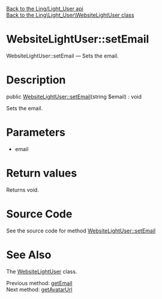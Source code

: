 [Back to the Ling/Light_User api](https://github.com/lingtalfi/Light_User/blob/master/doc/api/Ling/Light_User.md)<br>
[Back to the Ling\Light_User\WebsiteLightUser class](https://github.com/lingtalfi/Light_User/blob/master/doc/api/Ling/Light_User/WebsiteLightUser.md)


WebsiteLightUser::setEmail
================



WebsiteLightUser::setEmail — Sets the email.




Description
================


public [WebsiteLightUser::setEmail](https://github.com/lingtalfi/Light_User/blob/master/doc/api/Ling/Light_User/WebsiteLightUser/setEmail.md)(string $email) : void




Sets the email.




Parameters
================


- email

    


Return values
================

Returns void.








Source Code
===========
See the source code for method [WebsiteLightUser::setEmail](https://github.com/lingtalfi/Light_User/blob/master/WebsiteLightUser.php#L295-L298)


See Also
================

The [WebsiteLightUser](https://github.com/lingtalfi/Light_User/blob/master/doc/api/Ling/Light_User/WebsiteLightUser.md) class.

Previous method: [getEmail](https://github.com/lingtalfi/Light_User/blob/master/doc/api/Ling/Light_User/WebsiteLightUser/getEmail.md)<br>Next method: [getAvatarUrl](https://github.com/lingtalfi/Light_User/blob/master/doc/api/Ling/Light_User/WebsiteLightUser/getAvatarUrl.md)<br>

